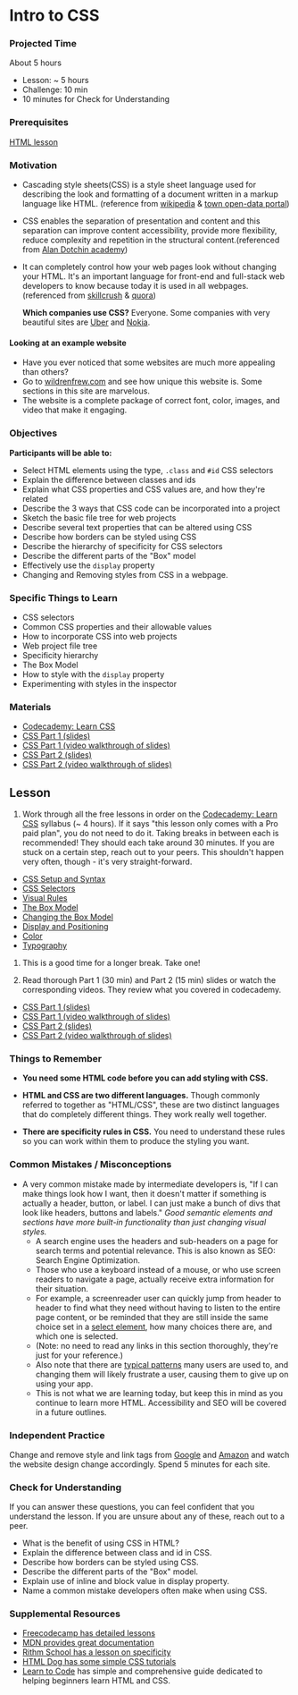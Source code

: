 # Intro to CSS

### Projected Time

About 5 hours

- Lesson: ~ 5 hours
- Challenge: 10 min
- 10 minutes for Check for Understanding

### Prerequisites

[HTML lesson](./html.md)

### Motivation

- Cascading style sheets(CSS) is a style sheet language used for describing the look and formatting of a document written in a markup language like HTML. (reference from [wikipedia](https://en.wikipedia.org/wiki/Cascading_Style_Sheets) & [town open-data portal](https://manualzz.com/doc/6479032/town-open-data-portal---dip%C3%B2sit-digital-de-la-ub))
- CSS enables the separation of presentation and content and this separation can improve content accessibility, provide more flexibility, reduce complexity and repetition in the structural content.(referenced from [Alan Dotchin academy](http://alandotchinacademy.com/content/technologies/css/index.html))
- It can completely control how your web pages look without changing your HTML. It's an important language for front-end and full-stack web developers to know because today it is used in all webpages.(referenced from [skillcrush](https://skillcrush.com/2017/02/27/front-end-back-end-full-stack/) & [quora](https://www.quora.com/What-are-the-important-concepts-in-CSS))

  **Which companies use CSS?** Everyone. Some companies with very beautiful sites are [Uber](https://www.uber.com) and [Nokia](https://www.nokia.com/).

#### Looking at an example website

- Have you ever noticed that some websites are much more appealing than others?
- Go to [wildrenfrew.com](https://wildrenfrew.com/) and see how unique this website is. Some sections in this site are marvelous.
- The website is a complete package of correct font, color, images, and video that make it engaging.

### Objectives

**Participants will be able to:**

- Select HTML elements using the type, `.class` and `#id` CSS selectors
- Explain the difference between classes and ids
- Explain what CSS properties and CSS values are, and how they're related
- Describe the 3 ways that CSS code can be incorporated into a project
- Sketch the basic file tree for web projects
- Describe several text properties that can be altered using CSS
- Describe how borders can be styled using CSS
- Describe the hierarchy of specificity for CSS selectors
- Describe the different parts of the "Box" model
- Effectively use the `display` property
- Changing and Removing styles from CSS in a webpage.

### Specific Things to Learn

- CSS selectors
- Common CSS properties and their allowable values
- How to incorporate CSS into web projects
- Web project file tree
- Specificity hierarchy
- The Box Model
- How to style with the `display` property
- Experimenting with styles in the inspector

### Materials
- [Codecademy: Learn CSS](https://www.codecademy.com/courses/learn-css/)
- [CSS Part 1 (slides)](https://docs.google.com/presentation/d/1p-IXWxo0NEbZbHQ_Mdoo-A9dlFXqfSPOfW6navfyeTI/edit?usp=sharing)
- [CSS Part 1 (video walkthrough of slides)](https://drive.google.com/file/d/1IyAozbB3BAuFXdAZH1tu0kr-eL3El0Cn/view)
- [CSS Part 2 (slides)](https://docs.google.com/presentation/d/1r0e--y5dWWvAY1TmBYMfln91g9_WTy4yoKBJCVx-M18/edit?usp=sharing)
- [CSS Part 2 (video walkthrough of slides)](https://drive.google.com/file/d/1KTJgJEZfJnBPNALcSe7zQb8Q87f7lfB9/view)


## Lesson

1. Work through all the free lessons in order on the [Codecademy: Learn CSS](https://www.codecademy.com/courses/learn-css/) syllabus (~ 4 hours). If it says "this lesson only comes with a Pro paid plan", you do not need to do it. Taking breaks in between each is recommended! They should each take around 30 minutes. If you are stuck on a certain step, reach out to your peers. This shouldn't happen very often, though - it's very straight-forward.
  - [CSS Setup and Syntax](https://www.codecademy.com/courses/learn-css/lessons/learn-css-setup-and-syntax/)
  - [CSS Selectors](https://www.codecademy.com/courses/learn-css/lessons/learn-css-selectors/)
  - [Visual Rules](https://www.codecademy.com/courses/learn-css/lessons/css-visual-rules/)
  - [The Box Model](https://www.codecademy.com/courses/learn-css/lessons/box-model-intro/)
  - [Changing the Box Model](https://www.codecademy.com/courses/learn-css/lessons/box-model-new/)
  - [Display and Positioning](https://www.codecademy.com/courses/learn-css/lessons/css-display-positioning/)
  - [Color](https://www.codecademy.com/courses/learn-css/lessons/color/resume)
  - [Typography](https://www.codecademy.com/courses/learn-css/lessons/css-typography/)

1. This is a good time for a longer break. Take one!

1. Read thorough Part 1 (30 min) and Part 2 (15 min) slides or watch the corresponding videos.  They review what you covered in codecademy.  

  - [CSS Part 1 (slides)](https://docs.google.com/presentation/d/1p-IXWxo0NEbZbHQ_Mdoo-A9dlFXqfSPOfW6navfyeTI/edit?usp=sharing)
  - [CSS Part 1 (video walkthrough of slides)](https://drive.google.com/file/d/1IyAozbB3BAuFXdAZH1tu0kr-eL3El0Cn/view)
  - [CSS Part 2 (slides)](https://docs.google.com/presentation/d/1r0e--y5dWWvAY1TmBYMfln91g9_WTy4yoKBJCVx-M18/edit?usp=sharing)
  - [CSS Part 2 (video walkthrough of slides)](https://drive.google.com/file/d/1KTJgJEZfJnBPNALcSe7zQb8Q87f7lfB9/view)


### Things to Remember

- **You need some HTML code before you can add styling with CSS.**

- **HTML and CSS are two different languages.** Though commonly referred to together as "HTML/CSS", these are two distinct languages that do completely different things. They work really well together.

- **There are specificity rules in CSS.** You need to understand these rules so you can work within them to produce the styling you want.

### Common Mistakes / Misconceptions
- A very common mistake made by intermediate developers is, "If I can make things look how I want, then it doesn't matter if something is actually a header, button, or label. I can just make a bunch of divs that look like headers, buttons and labels." *Good semantic elements and sections have more built-in functionality than just changing visual styles.*
  - A search engine uses the headers and sub-headers on a page for search terms and potential relevance.  This is also known as SEO: Search Engine Optimization.
  - Those who use a keyboard instead of a mouse, or who use screen readers to navigate a page, actually receive extra information for their situation.  
  - For example, a screenreader user can quickly jump from header to header to find what they need without having to listen to the entire page content, or be reminded that they are still inside the same choice set in a [select element](https://developer.mozilla.org/en-US/docs/Web/HTML/Element/select), how many choices there are, and which one is selected.
  - (Note: no need to read any links in this section thoroughly, they're just for your reference.)
  - Also note that there are [typical patterns](https://webaim.org/techniques/keyboard/#testing) many users are used to, and changing them will likely frustrate a user, causing them to give up on using your app.
  - This is not what we are learning today, but keep this in mind as you continue to learn more HTML.  Accessibility and SEO will be covered in a future outlines.

### Independent Practice

Change and remove style and link tags from [Google](https://www.google.com/) and [Amazon](https://www.amazon.in/) and watch the website design change accordingly. Spend 5 minutes for each site.

### Check for Understanding

If you can answer these questions, you can feel confident that you understand the lesson.  If you are unsure about any of these, reach out to a peer.
- What is the benefit of using CSS in HTML?
- Explain the difference between class and id in CSS.
- Describe how borders can be styled using CSS.
- Describe the different parts of the "Box" model.
- Explain use of inline and block value in display property.
- Name a common mistake developers often make when using CSS.

### Supplemental Resources

- [Freecodecamp has detailed lessons](https://learn.freecodecamp.org/responsive-web-design/basic-css/)
- [MDN provides great documentation](https://developer.mozilla.org/en-US/docs/Web/CSS)
- [Rithm School has a lesson on specificity](https://www.rithmschool.com/courses/html-css-fundamentals/specificity)
- [HTML Dog has some simple CSS tutorials](http://www.htmldog.com/guides/css/)
- [Learn to Code](https://learn.shayhowe.com/html-css/) has simple and comprehensive guide dedicated to helping beginners learn HTML and CSS.
